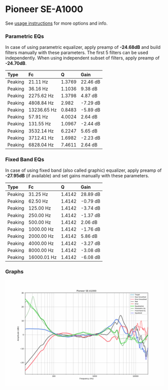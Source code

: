 # Pioneer SE-A1000
See [usage instructions](https://github.com/jaakkopasanen/AutoEq#usage) for more options and info.

### Parametric EQs
In case of using parametric equalizer, apply preamp of **-24.68dB** and build filters manually
with these parameters. The first 5 filters can be used independently.
When using independent subset of filters, apply preamp of **-24.70dB**.

| Type    | Fc          |      Q | Gain     |
|:--------|:------------|:-------|:---------|
| Peaking | 21.11 Hz    | 1.3769 | 22.46 dB |
| Peaking | 36.16 Hz    | 1.1036 | 9.38 dB  |
| Peaking | 2275.62 Hz  | 1.3798 | 4.87 dB  |
| Peaking | 4808.84 Hz  | 2.982  | -7.29 dB |
| Peaking | 13236.65 Hz | 0.8483 | -5.89 dB |
| Peaking | 57.91 Hz    | 4.0024 | 2.64 dB  |
| Peaking | 131.55 Hz   | 1.0967 | -2.44 dB |
| Peaking | 3532.14 Hz  | 6.2247 | 5.65 dB  |
| Peaking | 3712.41 Hz  | 1.6982 | -2.23 dB |
| Peaking | 6828.04 Hz  | 7.4611 | 2.64 dB  |

### Fixed Band EQs
In case of using fixed band (also called graphic) equalizer, apply preamp of **-27.95dB**
(if available) and set gains manually with these parameters.

| Type    | Fc          |      Q | Gain     |
|:--------|:------------|:-------|:---------|
| Peaking | 31.25 Hz    | 1.4142 | 28.89 dB |
| Peaking | 62.50 Hz    | 1.4142 | -0.79 dB |
| Peaking | 125.00 Hz   | 1.4142 | -3.74 dB |
| Peaking | 250.00 Hz   | 1.4142 | -1.37 dB |
| Peaking | 500.00 Hz   | 1.4142 | 2.06 dB  |
| Peaking | 1000.00 Hz  | 1.4142 | -1.76 dB |
| Peaking | 2000.00 Hz  | 1.4142 | 5.86 dB  |
| Peaking | 4000.00 Hz  | 1.4142 | -3.27 dB |
| Peaking | 8000.00 Hz  | 1.4142 | -3.08 dB |
| Peaking | 16000.01 Hz | 1.4142 | -6.08 dB |

### Graphs
![](./Pioneer%20SE-A1000.png)